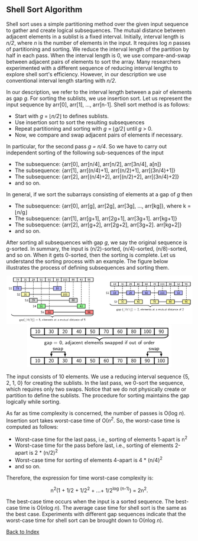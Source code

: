 ## Shell Sort Algorithm

Shell sort uses a simple partitioning method over the given input sequence to gather and create 
logical subsequences. The mutual distance between adjacent elements in a sublist is a fixed
interval. Initially, interval length is <i>n/2</i>, where <i>n</i> is the number of elements in
the input. It requires log <i>n</i> passes of partitioning and sorting. We reduce the interval
length of the partition by half in each pass. When the interval length is 0, we use compare-and-swap
between adjacent pairs of elements to sort the array. Many researchers experimented with a different
sequence of reducing interval lengths to explore shell sort's efficiency. However, in our 
description we use conventional interval length starting with <i>n/2</i>. 

In our description, we refer to the interval length between a pair of elements as gap <i>g</i>.
For sorting the sublists, we use insertion sort. Let  us represent the input sequence by
arr[0], arr[1], ..., arr[n-1]. Shell sort method is as follows:

- Start with <i>g</i> = &lfloor;<i>n/2</i>&rfloor;</i> to defines sublists.
- Use insertion sort to sort the resulting subsequences
- Repeat partitioning and sorting with <i>g</i> = &lfloor;<i>g/2</i>&rfloor; until <i>g</i> &gt; 0.
- Now, we compare and swap adjacent pairs of elements if necessary.  

In particular, for the second pass <i>g = n/4</i>. So we have to carry out independent sorting 
of the following sub-sequences of the input 

- The subsequence: {arr[0], arr[n/4], arr[n/2], arr[3n/4], a[n]}
- The subsequence: {arr[1], arr[(n/4)+1], arr[(n/2)+1], arr[(3n/4)+1]}
- The subsequence: {arr[2], arr[(n/4)+2], arr[(n/2)+2], arr[(3n/4)+2]}
- and so on.

In general, if we sort the subarrays consisting of elements at a gap of <i>g</i> then 

- The subsequence: {arr[0], arr[g], arr[2g], arr[3g], ..., arr[kg]}, where k = &lfloor;n/g&rfloor;
- The subsequence: {arr[1], arr[g+1], arr[2g+1], arr[3g+1]. arr[kg+1]}
- The subsequence: {arr[2], arr[g+2], arr[2g+2], arr[3g+2]. arr[kg+2]}
- and so on.

After sorting all subsequences with gap <i>g</i>, we say the original sequence is g-sorted.
In summary, the input is (n/2)-sorted, (n/4)-sorted, (n/8)-sorted, and so on. When it gets
0-sorted, then the sorting is complete. Let us understand the sorting process with an example.
The figure below illustrates the process of defining subsequences and sorting them.
<p style="text-align:center">
  <img src="../images/shellSortExample.png">
  
  <img src="../images/shellSortExample1.png">
</p>
The input consists of 10 elements. We use a reducing interval sequence {5, 2, 1, 0} for 
creating the sublists. In the last pass, we 0-sort the sequence, which requires only two swaps.
Notice that we do not physically create or partition to define the sublists. The 
procedure for sorting maintains the gap logically while sorting. 

As far as time complexity is concerned, the number of passes is O(log <i>n</i>). Insertion
sort takes worst-case time of O(<i>n<sup>2</sup></i>. So, the worst-case time is computed
as follows:

- Worst-case time for the last pass, i.e., sorting of elements 1-apart is n<sup>2</sup>
- Worst-case time for the pass before last, i.e., sorting of elements 2-apart is 2 * (n/2)<sup>2</sup>
- Worst-case time for sorting of elements 4-apart is 4 * (n/4)<sup>2</sup>
- and so on.

Therefore, the expression for time worst-case complexity is: 
<p style="text-align:center">
  n<sup>2</sup>(1 + 1/2 + 1/2<sup>2</sup> + ...+ 1/2<sup>log (n-1)</sup>) = 2n<sup>2</sup>.
</p>

The best-case time occurs when the input is a sorted sequence. The best-case time is O(<i>n</i>log <i>n</i>).
The average case time for shell sort is the same as the best case. Experiments with different 
gap sequences indicate that the worst-case time for shell sort can be brought down to 
O(<i>n</i>log <i>n</i>). 


[Back to Index](../index.md)
